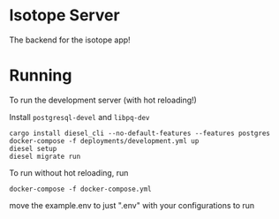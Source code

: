 # Isotope Server 

The backend for the isotope app! 

# Running 

To run the development server (with hot reloading!)

Install `postgresql-devel` and `libpq-dev`

```
cargo install diesel_cli --no-default-features --features postgres
docker-compose -f deployments/development.yml up
diesel setup 
diesel migrate run
```
To run without hot reloading, run 
```
docker-compose -f docker-compose.yml
```

move the example.env to just ".env" with your configurations to run
